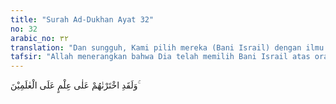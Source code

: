 ```yaml
---
title: "Surah Ad-Dukhan Ayat 32"
no: 32
arabic_no: ٣٢
translation: "Dan sungguh, Kami pilih mereka (Bani Israil) dengan ilmu (Kami) di atas semua bangsa (pada masa itu)."
tafsir: "Allah menerangkan bahwa Dia telah memilih Bani Israil atas orang-orang pandai pada zaman mereka; menurunkan kepada mereka kitab-kitab Samawi, mengutus pada mereka rasul-rasul karena Dia Maha Mengetahui kesanggupan dan kemampuan mereka.\n\nBeberapa fakta sejarah dan fakta kekinian telah membuktikan pernyataan Allah swt, seperti tercantum dalam Al-Qur'an, Surah al-Jatsiyah/45: 16 di bawah ini. \n\nDan sungguh, kepada Bani Israil telah Kami berikan Kitab (Taurat), kekuasaan dan kenabian, Kami anugerahkan kepada mereka rezeki yang baik dan Kami lebihkan mereka atas bangsa-bangsa (pada masa itu).\n\nFakta sejarah memperlihatkan kepada kita bahwa sebagian besar para Nabi dan rasul berasal dari kalangan Bani Israil. Nama-nama para nabi/rasul dari kalangan Bani Israil, yang tercantum di dalam Al-Qur'an, diawali dari Nabi Yakub. Nabi-nabi yang bergelar Israil, adalah: (1) Yakub [Jacob], (2) Yusuf [Joseph], (3) Musa,[Moses] (4) Harun [Aron], (5) Daud [David], (6) Sulaiman [Solomon], (7) Ilyas [Eliah], (8) Ilyasa [Elisha], (9) Uzair [Ezra], (10) Zulkifli [Ezekiel], (11) Junus [Jonah] (12) Ayyub [Job], (13) Zakariyya [Zeccharia], (14) Yahya [John], dan (15) Isa [Jesus]. Jika moyang Israil seperti Nabi Ibrahim [Abraham], Nabi Lut [Lot], dan Nabi Ishak,[Isaac] dimasukkan, maka jumlah nabi/rasul dari kalangan Israil yang tercantum dalam Al-Qur'an adalah 18 orang. Dari fakta sejarah ini jelas, bahwa bangsa Israil telah dikaruniai banyak rasul/nabi melebihi bangsa-bangsa lainnya. Sebagai pelengkap dari anugerah derajat kenabian/kerasulan itu, Allah swt menurunkan Kitab Suci Taurat kepada Nabi Musa dan Kitab Suci Zabur kepada Nabi Daud, yang menjadi pegangan hukum bagi kalangan Israil. Kemudian diturunkan pula Kitab Suci Injil kepada Nabi Isa, yang mestinya menjadi pegangan hukum pula bagi kalangan Bani Israil, namun kemudian ditolak oleh Bani Israil. Dalam agama Kristiani, kitab Taurat, Zabur dan Injil, dijadikan pegangan, dan ketiga Kitab Suci itu dikompilasikan kedalam Perjanjian Lama (untuk Taurat dan Zabur) dan Perjanjian Baru (untuk Injil). Ketiga Kitab Suci itulah yang telah membangkitkan atau melahirkan peradaban Yahudi-Kristiani yang ada di dunia sampai saat ini. Fakta sejarah juga menjelaskan kepada kita bahwa Nabi Daud dan Nabi Sulaiman adalah seorang raja yang sangat adil, dan kekuasaannya membentang sangat luas. Pada masa Raja Sulaiman, kekuasaannya membentang dari Palestina di barat sampai perbatasan India di sebelah timur. Ke selatan sampai dengan Yaman dan di utara sampai ke perbatasan Siria.\n\nFakta kekinian juga memperlihatkan bahwa banyak pionir ilmu pengetahuan, baik ilmu-ilmu kealaman, teknologi atau ilmu-ilmu sosial, muncul dari kalangan Bani Israil. Para Pemenang Nobel (Nobel Laurreates) adalah dari kalangan Bani Israil. Mereka adalah: Albert Einstein (ahli Fisika, dan Kosmologi), Enrico Fermi (ahli Fisika-nuklir), Erwin Schrodinger (ahli Fisika Kuantum), Max Born (ahli Fisika Kuantum), Raould Hoffman (ahli Kimia Fisika Organik), Richard Feynmann (ahli Fisika Kuantum). Disamping itu, para ahli filsafat, seperti Karl Marx (penemu teori ekonomi Marxian), Charles Darwin (penemu Teori Evolusi) dan Sigmund Freud (ahli Psikoanalisis), juga berasal dari kalangan Bani Israil. Pionir-pionir diatas telah mempengaruhi jalannya sejarah ummat manusia sekarang ini. \n\nFakta di atas, telah dapat menjelaskan kepada kita tentang pernyataan Allah swt, yang tercantum dalam Al-Qur'an, surah 44: 32 dan 45: 16. Faktor genetik merupakan kunci dari keunggulan manusia, sebagaimana keunggulan dalam dunia Botani (Tumbuhan) maupun Zoologi (Hewan). Faktor genetik manusia juga dipengaruhi oleh lingkungannya. Jika suatu populasi kelompok manusia (Kelompok-A) bermigrasi ke suatu tempat kelompok manusia yang lain (kelompok-B), dan apabila terjadi perkawinan diantara anggota kedua populasi itu, maka akan terjadi gene flow baik dari gena kelompok-A ke kelompok-B maupun sebaliknya (lihat The New Encyclopaedia Brittanica, Vol. 19, Macropaedia, 2005, Gene in Populations, hal. 719-720)\n\nGene flow ini mampu memperkaya faktor genetik. Lebih kurang 4000 tahun yang lalu, keluarga Nabi Ibrahim, yang terdiri dari istri Beliau: Sarah, keponakan beliau: Nabi Lut, bermigrasi dari wilayah Ur (Babilonia, atau Iraq sekarang ini), ke utara sampai di wilayah Harran (Sekarang masuk wilayah tenggara Turki). Kemudian bermigrasi lagi ke selatan, yaitu ke Siria, Palestina; dan terus ke Mesir, dimana Beliau menikahi Hajar. Keluarga Ibrahim ini kemudian bermigrasi ke Arabia dan balik ke Palestina. Beliau bermukim di sana sampai wafatnya. Karena seringnya berpindah-pindah tempat inilah, maka kelompok kecil keluarga Ibrahim ini, dikenal sebagai suku Ibrani, artinya yang berpindah-pindah tempat. Dalam migrasinya ini, kelompok keluarga Ibrahim 'berhubungan dengan banyak peradaban-peradaban maju waktu itu, seperti peradaban Babilonia, Assiria, Kanaan, dan Mesir. Gen flow tentu akan terjadi pada era migrasi Ibrahim ini, sehingga suku Ibrani mengalami pengayaan genetik (genetic enrichment). Yang unik adalah, suku Ibrani ini tetap mampu menjaga ciri khasnya sebagai suku yang menganut Tauhid; berbeda dengan ummat-ummat sekitarnya. Kebiasaan suku Ibrani ini, yang kemudian diteruskan oleh generasi yang lebih muda: Bani Israil, diteruskan dari generasi ke generasi berikutnya, baik dengan perluasan wilayah, seperti pada era Raja Sulaiman, maupun pada saat Bani Israil mengalami 'pembuangan selama hampir 2000 tahun di Eropa, mulai dari tahun 70 M sampai mereka kembali ke Palestina tahun 1948 M. Gene enrichment selama hampir 4000 tahun peradaban Israil terjadi; ini mungkin kelebihan yang dianugerahkan oleh Allah swt. kepada umat Israil itu."
---
```

وَلَقَدِ اخْتَرْنٰهُمْ عَلٰى عِلْمٍ عَلَى الْعٰلَمِيْنَ ۚ 